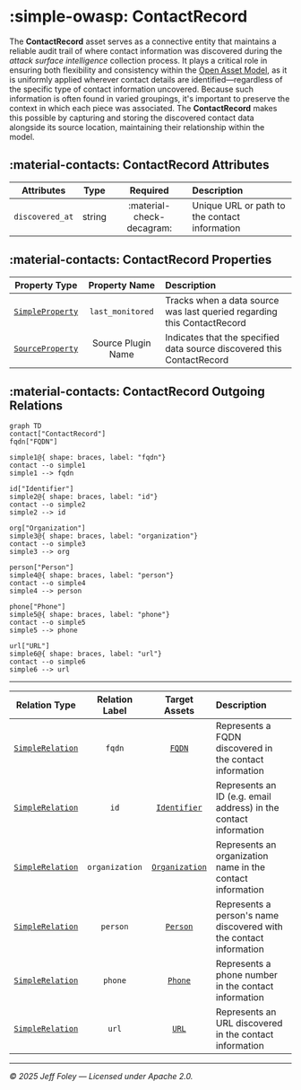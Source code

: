 # :simple-owasp: ContactRecord

The **ContactRecord** asset serves as a connective entity that maintains a reliable audit trail of where contact information was discovered during the *attack surface intelligence* collection process. It plays a critical role in ensuring both flexibility and consistency within the [Open Asset Model](https://github.com/owasp-amass/open-asset-model), as it is uniformly applied wherever contact details are identified—regardless of the specific type of contact information uncovered. Because such information is often found in varied groupings, it's important to preserve the context in which each piece was associated. The **ContactRecord** makes this possible by capturing and storing the discovered contact data alongside its source location, maintaining their relationship within the model.

## :material-contacts: ContactRecord Attributes

| Attributes       | Type      | Required   | Description  |
| :--------------: | :-------: | :--------: | :----------- |
| `discovered_at` | string | :material-check-decagram: | Unique URL or path to the contact information |

## :material-contacts: ContactRecord Properties

| Property Type       | Property Name       | Description   |
| :-----------------: | :-----------------: | :------------ |
| [`SimpleProperty`](../properties/simple_property.md) | `last_monitored` | Tracks when a data source was last queried regarding this ContactRecord |
| [`SourceProperty`](../properties/source_property.md) | Source Plugin Name | Indicates that the specified data source discovered this ContactRecord |

## :material-contacts: ContactRecord Outgoing Relations

```mermaid
graph TD
contact["ContactRecord"]
fqdn["FQDN"]

simple1@{ shape: braces, label: "fqdn"}
contact --o simple1
simple1 --> fqdn

id["Identifier"]
simple2@{ shape: braces, label: "id"}
contact --o simple2
simple2 --> id

org["Organization"]
simple3@{ shape: braces, label: "organization"}
contact --o simple3
simple3 --> org

person["Person"]
simple4@{ shape: braces, label: "person"}
contact --o simple4
simple4 --> person

phone["Phone"]
simple5@{ shape: braces, label: "phone"}
contact --o simple5
simple5 --> phone

url["URL"]
simple6@{ shape: braces, label: "url"}
contact --o simple6
simple6 --> url
```

---

| Relation Type       | Relation Label     | Target Assets    | Description   |
| :-----------------: | :----------------: | :--------------: | :------------ |
| [`SimpleRelation`](../relations/simple_relation.md) | `fqdn` | [`FQDN`](./fqdn.md) | Represents a FQDN discovered in the contact information |
| [`SimpleRelation`](../relations/simple_relation.md) | `id` | [`Identifier`](./identifier.md) | Represents an ID (e.g. email address) in the contact information |
| [`SimpleRelation`](../relations/simple_relation.md) | `organization` | [`Organization`](./organization.md) | Represents an organization name in the contact information |
| [`SimpleRelation`](../relations/simple_relation.md) | `person` | [`Person`](./person) | Represents a person's name discovered with the contact information |
| [`SimpleRelation`](../relations/simple_relation.md) | `phone` | [`Phone`](./phone.md) | Represents a phone number in the contact information |
| [`SimpleRelation`](../relations/simple_relation.md) | `url` | [`URL`](./url.md) | Represents an URL discovered in the contact information |

---

*© 2025 Jeff Foley — Licensed under Apache 2.0.*
